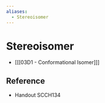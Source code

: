 ```yaml
---
aliases:
  - Stereoisomer
---
```


# Stereoisomer

- [[[03D1 - Conformational Isomer]]]

## Reference

- Handout SCCH134
